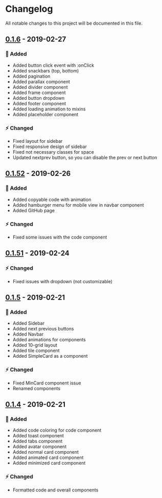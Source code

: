 # Changelog
All notable changes to this project will be documented in this file.

## [0.1.6] - 2019-02-27
### 🔨 Added
- Added button click event with :onClick
- Added snackbars (top, bottom)
- Added pagination
- Added parallax component
- Added divider component
- Added frame component
- Added button dropdown
- Added footer component
- Added loading animation to mixins
- Added placeholder component

### ⚡️ Changed
- Fixed layout for sidebar
- Fixed responsive design of sidebar
- Fixed not necessary classes for space
- Updated nextprev button, so you can disable the prev or next button


## [0.1.52] - 2019-02-26
### 🔨 Added
- Added copyable code with animation
- Added hamburger menu for mobile view in navbar component
- Added GitHub page

### ⚡️ Changed
- Fixed some issues with the code component


## [0.1.51] - 2019-02-24
### ⚡️ Changed
- Fixed issues with dropdown (not customizable)


## [0.1.5] - 2019-02-21
### 🔨 Added
- Added Sidebar
- Added next previous buttons
- Added Navbar
- Added animations for components
- Added 10-grid layout
- Added tile component
- Added SimpleCard as a component

### ⚡️ Changed
- Fixed MinCard component issue
- Renamed components


## [0.1.4] - 2019-02-21
### 🔨 Added
- Added code coloring for code component
- Added toast component
- Added tabs component
- Added avatar component
- Added normal card component
- Added animated card component
- Added minimized card component

### ⚡️ Changed
- Formatted code and overall components


[0.1.4]: https://www.npmjs.com/package/vue-cirrus/v/0.1.4
[0.1.5]: https://www.npmjs.com/package/vue-cirrus/v/0.1.5
[0.1.51]: https://www.npmjs.com/package/vue-cirrus/v/0.1.51
[0.1.52]: https://www.npmjs.com/package/vue-cirrus/v/0.1.52
[0.1.6]: https://www.npmjs.com/package/vue-cirrus/v/0.1.6